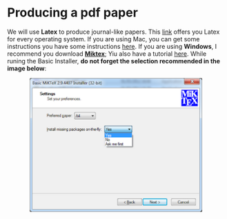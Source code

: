 


# Producing a pdf paper

We will use **Latex** to produce journal-like papers. This [link](https://www.latex-project.org/get/) offers you Latex for every operating system. If you are using Mac, you can get some instructions you have some instructions [here](https://miktex.org/howto/install-miktex-mac). If you are using **Windows**, I recommend you download **[Miktex](https://miktex.org/download/ctan/systems/win32/miktex/setup/windows-x64/basic-miktex-2.9.6753-x64.exe)**; Yiu also have a tutorial [here](https://miktex.org/howto/install-miktex).  While runing the Basic Installer, **do not forget the selection recommended in the image below**:


<center>
<img src="https://github.com/MAGALLANESJoseManuel/BITSS_ToolsWorkshop/raw/master/miktex0.png" style="width: 400px;"/>
</center>

